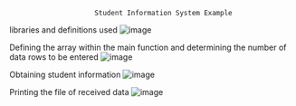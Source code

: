                          Student Information System Example
                       
                       
  libraries and definitions used
![image](https://github.com/user-attachments/assets/8fd94fee-cc15-4ae0-92e9-6e4280902f51)

  Defining the array within the main function and determining the number of data rows to be entered
![image](https://github.com/user-attachments/assets/149ac377-05a2-4af8-a768-e33a55f39f51)

  Obtaining student information
![image](https://github.com/user-attachments/assets/6111e80e-0a2d-4ad5-bc78-57bb131db543)

  Printing the file of received data
![image](https://github.com/user-attachments/assets/1b578565-56c3-4b02-b4e7-0d2bc7f3daa8)
